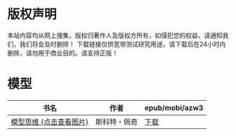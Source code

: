 # 版权声明

本站内容均从网上搜集，版权归著作人及版权方所有，如侵犯您的权益，请通知我们，我们将会及时删除！ 下载链接仅供宽带测试研究用途，请下载后在24小时内删除，请勿用于商业目的。请支持正版！

# 模型

| 书名 | 作者 | epub/mobi/azw3 |
| --- | --- | --- |
| [模型思维 (点击查看图片)](https://www.dushupai.com/attachment/2024/06/08/81d639365e744732.jpg) | 斯科特・佩奇 | [下载](https://url89.ctfile.com/f/31084289-1357048045-63863d?p=8866) |
